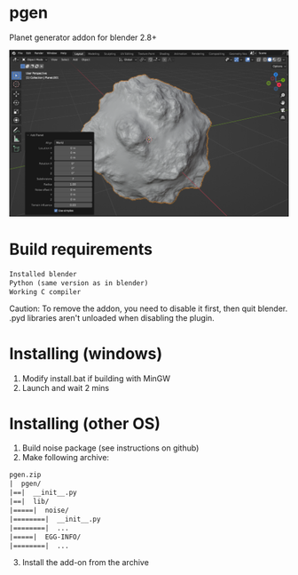 # pgen
Planet generator addon for blender 2.8+

![Image](./images/example.png)

# Build requirements
```
Installed blender
Python (same version as in blender)
Working C compiler
```

Caution: To remove the addon, you need to disable it first, then quit blender.
.pyd libraries aren't unloaded when disabling the plugin.

# Installing (windows)
1. Modify install.bat if building with MinGW
2. Launch and wait 2 mins

# Installing (other OS)
1. Build noise package (see instructions on github)
2. Make following archive:
```
pgen.zip
|  pgen/
|==|  __init__.py
|==|  lib/
|=====|  noise/
|========|  __init__.py
|========|  ...
|=====|  EGG-INFO/
|========|  ...
```
3. Install the add-on from the archive
